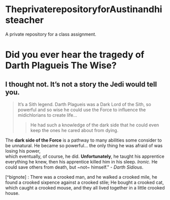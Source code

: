 # TheprivaterepositoryforAustinandhisteacher
A private repository for a class assignment.
# Did you ever hear the tragedy of Darth Plagueis The Wise?
## I thought not. It’s not a story the Jedi would tell you.
>  It’s a Sith legend. Darth Plagueis was a Dark Lord of the Sith, so powerful and so wise he could use the Force to influence the midichlorians to create life…
>
> > He had such a knowledge of the dark side that he could even keep the ones he cared about from dying.

The **dark side of the Force** is a pathway to many abilities some consider to be unnatural. He became so powerful… the only thing he was afraid of was losing his power,\
which eventually, of course, he did.
__Unfortunately__, he taught his apprentice everything he knew, then his apprentice killed him in his sleep.
_Ironic._
He could save others from death, but ~not~ himself." - _Darth Sidious_.

[^bignote] : There was a crooked man, and he walked a crooked mile, he found a crooked sixpence against a crooked stile; He bought a crooked cat, which caught a crooked mouse, and they all lived together in a little crooked house.
